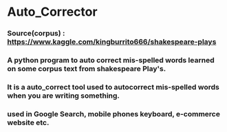 # Auto_Corrector

### Source(corpus) : https://www.kaggle.com/kingburrito666/shakespeare-plays

### A python program to auto correct mis-spelled words learned on some corpus text from shakespeare Play's.
### It is a auto_correct tool used to autocorrect mis-spelled words when you are writing something.
### used in Google Search, mobile phones keyboard, e-commerce website etc.
